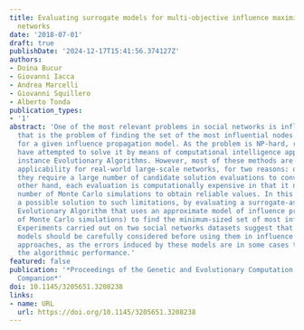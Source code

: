 ```yaml
---
title: Evaluating surrogate models for multi-objective influence maximization in social
  networks
date: '2018-07-01'
draft: true
publishDate: '2024-12-17T15:41:56.374127Z'
authors:
- Doina Bucur
- Giovanni Iacca
- Andrea Marcelli
- Giovanni Squillero
- Alberto Tonda
publication_types:
- '1'
abstract: 'One of the most relevant problems in social networks is influence maximization,
  that is the problem of finding the set of the most influential nodes in a network,
  for a given influence propagation model. As the problem is NP-hard, recent works
  have attempted to solve it by means of computational intelligence approaches, for
  instance Evolutionary Algorithms. However, most of these methods are of limited
  applicability for real-world large-scale networks, for two reasons: on the one hand,
  they require a large number of candidate solution evaluations to converge; on the
  other hand, each evaluation is computationally expensive in that it needs a considerable
  number of Monte Carlo simulations to obtain reliable values. In this work, we consider
  a possible solution to such limitations, by evaluating a surrogate-assisted Multi-Objective
  Evolutionary Algorithm that uses an approximate model of influence propagation (instead
  of Monte Carlo simulations) to find the minimum-sized set of most influential nodes.
  Experiments carried out on two social networks datasets suggest that approximate
  models should be carefully considered before using them in influence maximization
  approaches, as the errors induced by these models are in some cases too big to benefit
  the algorithmic performance.'
featured: false
publication: '*Proceedings of the Genetic and Evolutionary Computation Conference
  Companion*'
doi: 10.1145/3205651.3208238
links:
- name: URL
  url: https://doi.org/10.1145/3205651.3208238
---
```


